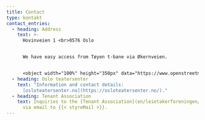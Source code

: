 ```yaml
---
title: Contact
type: kontakt
contact_entries:
  - heading: Address
    text: >-
      Hovinveien 1 <br>0576 Oslo


      We have easy access from Tøyen t-bane via Økernveien.


      <object width="100%" height="350px" data="https://www.openstreetmap.org/export/embed.html?bbox=10.77537775039673%2C59.91540246777122%2C10.786428451538086%2C59.91837106335073&amp;layer=hot&amp;marker=59.91688679875014%2C10.780903100967407" style="border: 0px solid black"></object><br/><small><a href="https://www.openstreetmap.org/?mlat=59.91689&amp;mlon=10.78090#map=17/59.91689/10.78090&amp;layers=HN" target="_blank">Large map</a></small>
  - heading: Oslo teatersenter
    text: "Information and contact details:
      [osloteatersenter.no](https://osloteatersenter.no/)."
  - heading: Tenant Association
    text: Inquiries to the [Tenant Association](en/leietakerforeningen/) can be made
      via email to {{< styreMail >}}.
---
```

